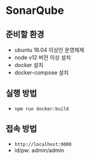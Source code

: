 # SonarQube

## 준비할 환경

- ubuntu 18.04 이상인 운영체제
- node v12 버전 이상 설치
- docker 설치
- docker-compose 설치

## 실행 방법

- `npm run docker:build`

## 접속 방법

- `http://localhost:9000`
- id/pw: admin/admin
